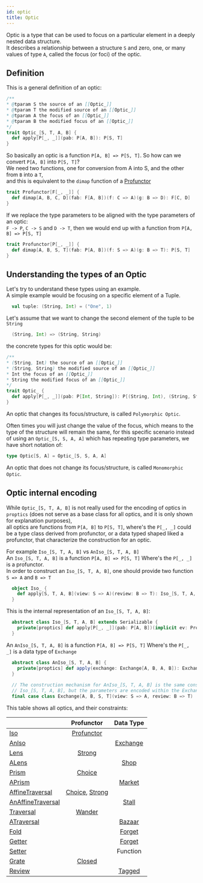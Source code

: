 ```yaml
---
id: optic
title: Optic
---
```


Optic is a type that can be used to focus on a particular element in a deeply nested data structure. <br/>
It describes a relationship between a structure `S` and zero, one, or many values of type `A`, called the focus (or foci) of the optic.

## Definition

This is a general definition of an optic:
```scala
/**
* @tparam S the source of an [[Optic_]]
* @tparam T the modified source of an [[Optic_]]
* @tparam A the focus of an [[Optic_]]
* @tparam B the modified focus of an [[Optic_]]
*/
trait Optic_[S, T, A, B] {
  def apply[P[_, _]](pab: P[A, B]): P[S, T]   
}
```

So basically an optic is a function `P[A, B] => P[S, T]`. So how can we convert `P[A, B]` into `P[S, T]`?<br/>
We need two functions, one for conversion from A into S, and the other from `B` into a `T`,<br/>
and this is equivalent to the `dimap` function of a [Profunctor](/Proptics/docs/profunctors/profunctor)

```scala
trait Profunctor[F[_, _]] {
  def dimap[A, B, C, D](fab: F[A, B])(f: C => A)(g: B => D): F[C, D]
}
```

If we replace the type parameters to be aligned with the type parameters of an optic:<br/>
`F -> P`, `C -> S` and `D -> T`, then we would end up with a function from `P[A, B] => P[S, T]` 

```scala
trait Profunctor[P[_, _]] {
  def dimap[A, B, S, T](fab: P[A, B])(f: S => A)(g: B => T): P[S, T]
}
```

## Understanding the types of an Optic

Let's try to understand these types using an example.  
A simple example would be focusing on a specific element of a Tuple. 

```scala
  val tuple: (String, Int) = ("One", 1)    
``` 

Let's assume that we want to change the second element of the tuple to be `String`
```scala
  (String, Int) => (String, String)
```

the concrete types for this optic would be:

```scala
/**
* (String, Int) the source of an [[Optic_]]
* (String, String) the modified source of an [[Optic_]]
* Int the focus of an [[Optic_]]
* String the modified focus of an [[Optic_]]
*/
trait Optic_ {
  def apply[P[_, _]](pab: P[Int, String]): P[(String, Int), (String, String)]   
} 
```
An optic that changes its focus/structure, is called `Polymorphic Optic`.

Often times you will just change the value of the focus, which means to the type of the structure will remain the same, for this specific scenario
instead of using an `Optic_[S, S, A, A]` which has repeating type parameters, we have short notation of:

```scala
type Optic[S, A] = Optic_[S, S, A, A]
```

An optic that does not change its focus/structure, is called `Monomorphic Optic`.

## Optic internal encoding

While `Optic_[S, T, A, B]` is not really used for the encoding of optics in `proptics` (does not serve as a base class for all optics, and it is only shown for explanation purposes),   
all optics are functions from `P[A, B]` to `P[S, T]`, where's the `P[_, _]` could be a type class derived from profunctor, 
or a data typed shaped liked a profunctor, that characterize the construction for an optic.<br/>
 
For example `Iso_[S, T, A, B]` vs `AnIso_[S, T, A, B]`<br/>
An `Iso_[S, T, A, B]` is a function `P[A, B] => P[S, T]` Where's the `P[_, _]` is a profunctor.<br/>
In order to construct an `Iso_[S, T, A, B]`, one should provide two function `S => A` and `B => T`

```scala
  object Iso_ {
    def apply[S, T, A, B](view: S => A)(review: B => T): Iso_[S, T, A, B]
  }
```

This is the internal representation of an `Iso_[S, T, A, B]`:

```scala
  abstract class Iso_[S, T, A, B] extends Serializable {
    private[proptics] def apply[P[_, _]](pab: P[A, B])(implicit ev: Profunctor[P]): P[S, T]
  }
```

An `AnIso_[S, T, A, B]` is a function `P[A, B] => P[S, T]` Where's the `P[_, _]` is a data type of `Exchange`<br/>

```scala
  abstract class AnIso_[S, T, A, B] {
    private[proptics] def apply(exchange: Exchange[A, B, A, B]): Exchange[A, B, S, T]
  }
  
  // The construction mechanism for AnIso_[S, T, A, B] is the same construction for 
  // Iso_[S, T, A, B], but the parameters are encoded within the Exchange type.
  final case class Exchange[A, B, S, T](view: S => A, review: B => T)
```  
   

This table shows all optics, and their constraints:

|                                                              |  Profunctor                                                                               | Data Type                                       |
| ------------------------------------------------------------ |:-----------------------------------------------------------------------------------------:|:-----------------------------------------------:|
| [Iso](/Proptics/docs/optics/iso)                             | [Profunctor](/Proptics/docs/profunctors/profunctor)                                       |                                                 |
| [AnIso](/Proptics/docs/optics/anIso)                         |                                                                                           | [Exchange](/Proptics/docs/data-types/exchange)  |
| [Lens](/Proptics/docs/optics/lens)                           | [Strong](/Proptics/docs/profunctors/strong)                                               |                                                 |
| [ALens](/Proptics/docs/optics/aLens)                         |                                                                                           | [Shop](/Proptics/docs/data-types/shop)          |           
| [Prism](/Proptics/docs/optics/prism)                         | [Choice](/Proptics/docs/profunctors/choice)                                               |                                                 |
| [APrism](/Proptics/docs/optics/aPrism)                       |                                                                                           | [Market](/Proptics/docs/data-types/market)      |
| [AffineTraversal](/Proptics/docs/optics/affineTraversal)     | [Choice](/Proptics/docs/profunctors/choice), [Strong](/Proptics/docs/profunctors/strong)  |                                                 |
| [AnAffineTraversal](/Proptics/docs/optics/anAffineTraversal) |                                                                                           | [Stall](/Proptics/docs/data-types/stall)        |
| [Traversal](/Proptics/docs/optics/traversal)                 | [Wander](/Proptics/docs/profunctors/wander)                                               |                                                 |
| [ATraversal](/Proptics/docs/optics/aTraversal)               |                                                                                           | [Bazaar](/Proptics/docs/data-types/bazaar)      |
| [Fold](/Proptics/docs/optics/fold)                           |                                                                                           | [Forget](/Proptics/docs/data-types/forget)      |
| [Getter](/Proptics/docs/optics/getter)                       |                                                                                           | [Forget](/Proptics/docs/data-types/forget)      |
| [Setter](/Proptics/docs/optics/setter)                       |                                                                                           | Function                                        |
| [Grate](/Proptics/docs/optics/grate)                         | [Closed](/Proptics/docs/profunctors/closed)                                               |                                                 |
| [Review](/Proptics/docs/optics/review)                       |                                                                                           | [Tagged](/Proptics/docs/data-types/tagged)      |


